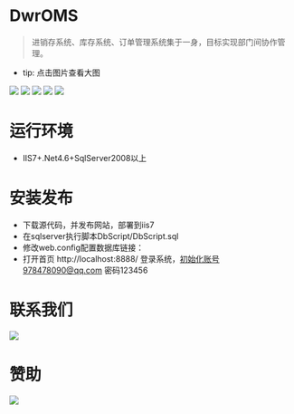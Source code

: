 # DwrOMS

> 进销存系统、库存系统、订单管理系统集于一身，目标实现部门间协作管理。

- tip: 点击图片查看大图

![](https://github.com/colindcli/DwrOMS/blob/master/DbScript/img/1.gif?raw=true)
![](https://github.com/colindcli/DwrOMS/blob/master/DbScript/img/2.gif?raw=true)
![](https://github.com/colindcli/DwrOMS/blob/master/DbScript/img/3.gif?raw=true)
![](https://github.com/colindcli/DwrOMS/blob/master/DbScript/img/4.gif?raw=true)
![](https://github.com/colindcli/DwrOMS/blob/master/DbScript/img/5.gif?raw=true)

# 运行环境

- IIS7+.Net4.6+SqlServer2008以上

# 安装发布

- 下载源代码，并发布网站，部署到iis7
- 在sqlserver执行脚本DbScript/DbScript.sql
- 修改web.config配置数据库链接：<add name="DefaultConnectionString" connectionString="Data Source=服务器;uid=用户名;pwd=密码;database=数据库名;" providerName="System.Data.SqlClient" />
- 打开首页 http://localhost:8888/ 登录系统，初始化账号978478090@qq.com 密码123456

# 联系我们

![](https://github.com/colindcli/DwrOMS/blob/master/DbScript/img/chat.png?raw=true)

# 赞助

![](https://github.com/colindcli/DwrOMS/blob/master/DbScript/img/pay.png?raw=true)

